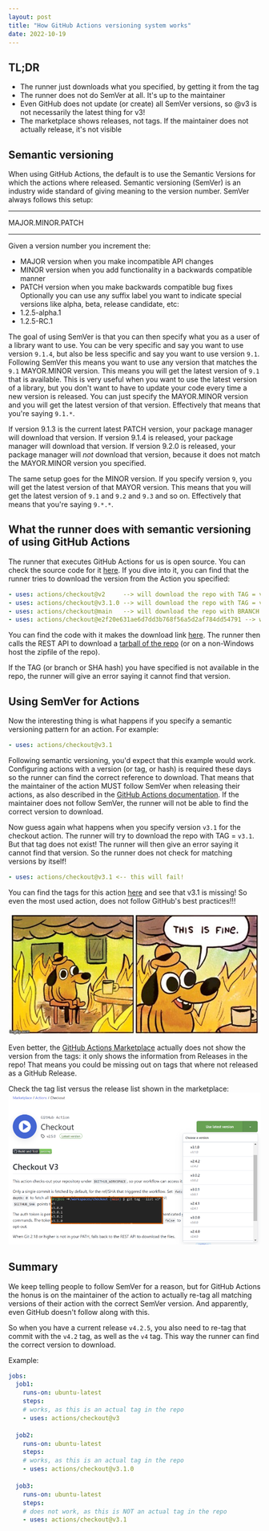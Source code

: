 ```yaml
---
layout: post
title: "How GitHub Actions versioning system works"
date: 2022-10-19
---
```


## TL;DR
* The runner just downloads what you specified, by getting it from the tag
* The runner does not do SemVer at all. It's up to the maintainer
* Even GitHub does not update (or create) all SemVer versions, so @v3 is not necessarily the latest thing for v3!
* The marketplace shows releases, not tags. If the maintainer does not actually release, it's not visible

## Semantic versioning

When using GitHub Actions, the default is to use the Semantic Versions for which the actions where released. Semantic versioning (SemVer) is an industry wide standard of giving meaning to the version number. SemVer always follows this setup:  

----------------

MAJOR.MINOR.PATCH

----------------

Given a version number you increment the:
* MAJOR version when you make incompatible API changes
* MINOR version when you add functionality in a backwards compatible manner
* PATCH version when you make backwards compatible bug fixes
Optionally you can use any suffix label you want to indicate special versions like alpha, beta, release candidate, etc:
* 1.2.5-alpha.1
* 1.2.5-RC.1

The goal of using SemVer is that you can then specify what you as a user of a library want to use. You can be very specific and say you want to use version `9.1.4`, but also be less specific and say you want to use version `9.1`. Following SemVer this means you want to use any version that matches the `9.1` MAYOR.MINOR version. This means you will get the latest version of `9.1` that is available. This is very useful when you want to use the latest version of a library, but you don't want to have to update your code every time a new version is released. You can just specify the MAYOR.MINOR version and you will get the latest version of that version. Effectively that means that you're saying `9.1.*`.

If version 9.1.3 is the current latest PATCH version, your package manager will download that version. If version 9.1.4 is released, your package manager will download that version. If version 9.2.0 is released, your package manager will *not* download that version, because it does not match the MAYOR.MINOR version you specified.

The same setup goes for the MINOR version. If you specify version `9`, you will get the latest version of that MAYOR version. This means that you will get the latest version of `9.1` and `9.2` and `9.3` and so on. Effectively that means that you're saying `9.*.*`.

## What the runner does with semantic versioning of using GitHub Actions
The runner that executes GitHub Actions for us is open source. You can check the source code for it [here](https://github.com/actions/runner). If you dive into it, you can find that the runner tries to download the version from the Action you specified:
``` yaml
- uses: actions/checkout@v2     --> will download the repo with TAG = v2
- uses: actions/checkout@v3.1.0 --> will download the repo with TAG = v3.1.0
- uses: actions/checkout@main   --> will download the repo with BRANCH = main
- uses: actions/checkout@e2f20e631ae6d7dd3b768f56a5d2af784dd54791 --> will download the repo with COMMIT = e2f20e631ae6d7dd3b768f56a5d2af784dd54791 (SHA hash)
```
You can find the code with it makes the download link [here](https://github.com/actions/runner/blob/5421fe3f7107f770c904ed4c7e506ae7a5cde2c2/src/Runner.Worker/ActionManager.cs#L1122-L1123). The runner then calls the REST API to download a [tarball of the repo](https://docs.github.com/en/rest/repos/contents#download-a-repository-archive-tar) (or on a non-Windows host the zipfile of the repo).

If the TAG (or branch or SHA hash) you have specified is not available in the repo, the runner will give an error saying it cannot find that version.

## Using SemVer for Actions
Now the interesting thing is what happens if you specify a semantic versioning pattern for an action. For example:
``` yaml
- uses: actions/checkout@v3.1
```

Following semantic versioning, you'd expect that this example would work. Configuring actions with a version (or tag, or hash) is required these days so the runner can find the correct reference to download. That means that the maintainer of the action MUST follow SemVer when releasing their actions, as also described in the [GitHub Actions documentation](https://docs.github.com/en/actions/creating-actions/releasing-and-maintaining-actions#setting-up-github-actions-workflows). If the maintainer does not follow SemVer, the runner will not be able to find the correct version to download. 

Now guess again what happens when you specify version `v3.1` for the checkout action. The runner will try to download the repo with TAG = `v3.1`. But that tag does not exist! The runner will then give an error saying it cannot find that version. So the runner does not check for matching versions by itself!
``` yaml
- uses: actions/checkout@v3.1 <-- this will fail!
```
You can find the tags for this action [here](https://github.com/actions/checkout/tags) and see that v3.1 is missing! So even the most used action, does not follow GitHub's best practices!!!

![Image of the 'this is fine' meme](/images/2022/20220918/this-is-fine.jpg)

Even better, the [GitHub Actions Marketplace](https://github.com/marketplace) actually does not show the version from the tags: it only shows the information from Releases in the repo! That means you could be missing out on tags that where not released as a GitHub Release.

Check the tag list versus the release list shown in the marketplace:
![Tag v3 is missing in the marketplace](/images/2022/20221019/20221019_actions_checkout.png)

## Summary
We keep telling people to follow SemVer for a reason, but for GitHub Actions the honus is on the maintainer of the action to actually re-tag all matching versions of their action with the correct SemVer version. And apparently, even GitHub doesn't follow along with this.

So when you have a current release `v4.2.5`, you also need to re-tag that commit with the `v4.2` tag, as well as the `v4` tag. This way the runner can find the correct version to download. 

Example: 
``` yaml
jobs:
  job1:
    runs-on: ubuntu-latest
    steps:
    # works, as this is an actual tag in the repo
    - uses: actions/checkout@v3
    
  job2:
    runs-on: ubuntu-latest
    steps:
    # works, as this is an actual tag in the repo
    - uses: actions/checkout@v3.1.0
    
  job3:
    runs-on: ubuntu-latest
    steps:
    # does not work, as this is NOT an actual tag in the repo
    - uses: actions/checkout@v3.1
```